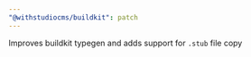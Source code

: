 ```yaml
---
"@withstudiocms/buildkit": patch
---
```


Improves buildkit typegen and adds support for `.stub` file copy
